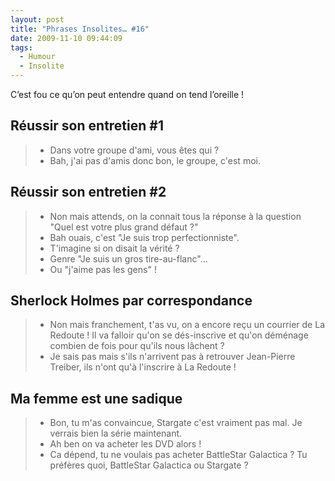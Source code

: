 ```yaml
---
layout: post
title: "Phrases Insolites… #16"
date: 2009-11-10 09:44:09
tags:
  - Humour
  - Insolite
---
```


C’est fou ce qu’on peut entendre quand on tend l’oreille&nbsp;!

<!-- more -->

## Réussir son entretien #1
> - Dans votre groupe d'ami, vous êtes qui&nbsp;?
> - Bah, j'ai pas d'amis donc bon, le groupe, c'est moi.

## Réussir son entretien #2

> - Non mais attends, on la connait tous la réponse à la question "Quel est votre plus grand défaut&nbsp;?"
> - Bah ouais, c'est "Je suis trop perfectionniste".
> - T'imagine si on disait la vérité&nbsp;?
> - Genre "Je suis un gros tire-au-flanc"…
> - Ou "j'aime pas les gens"&nbsp;!

## Sherlock Holmes par correspondance

> - Non mais franchement, t'as vu, on a encore reçu un courrier de La Redoute&nbsp;! Il va falloir qu'on se dés-inscrive et qu'on déménage combien de fois pour qu'ils nous lâchent&nbsp;?
> - Je sais pas mais s'ils n'arrivent pas à retrouver Jean-Pierre Treiber, ils n'ont qu'à l'inscrire à La Redoute&nbsp;!

## Ma femme est une sadique

> - Bon, tu m'as convaincue, Stargate c'est vraiment pas mal. Je verrais bien la série maintenant.
> - Ah ben on va acheter les DVD alors&nbsp;!
> - Ca dépend, tu ne voulais pas acheter BattleStar Galactica&nbsp;? Tu préfères quoi, BattleStar Galactica ou Stargate&nbsp;?
